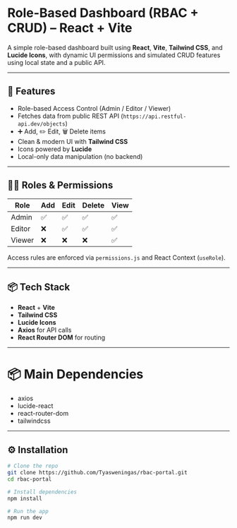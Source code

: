 # Role-Based Dashboard (RBAC + CRUD) – React + Vite

A simple role-based dashboard built using **React**, **Vite**, **Tailwind CSS**, and **Lucide Icons**, with dynamic UI permissions and simulated CRUD features using local state and a public API.

---

## 🚀 Features

-  Role-based Access Control (Admin / Editor / Viewer)
-  Fetches data from public REST API (`https://api.restful-api.dev/objects`)
- ➕ Add, ✏️ Edit, 🗑️ Delete items 
-  Clean & modern UI with **Tailwind CSS**
-  Icons powered by **Lucide**
-  Local-only data manipulation (no backend)

---

## 🧑‍💼 Roles & Permissions

| Role    | Add | Edit | Delete | View |
|---------|-----|------|--------|------|
| Admin   | ✅  | ✅   | ✅    | ✅   |
| Editor  |  ❌ | ✅   |  ✅   | ✅   |
| Viewer  | ❌  | ❌   |   ❌  | ✅   |

Access rules are enforced via `permissions.js` and React Context (`useRole`).

---

## 📦 Tech Stack

- **React** + **Vite**  
- **Tailwind CSS**  
- **Lucide Icons**  
- **Axios** for API calls  
- **React Router DOM** for routing  

---

# 📦 Main Dependencies

- axios
- lucide-react
- react-router-dom
- tailwindcss

---

## ⚙️ Installation

```bash
# Clone the repo
git clone https://github.com/Tyasweningas/rbac-portal.git
cd rbac-portal

# Install dependencies
npm install

# Run the app
npm run dev
